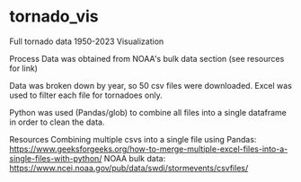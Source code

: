 # tornado_vis
Full tornado data 1950-2023 Visualization

Process
Data was obtained from NOAA's bulk data section (see resources for link)

Data was broken down by year, so 50 csv files were downloaded. Excel was used to filter each file for tornadoes only.

Python was used (Pandas/glob) to combine all files into a single dataframe in order to clean the data.




Resources
Combining multiple csvs into a single file using Pandas: https://www.geeksforgeeks.org/how-to-merge-multiple-excel-files-into-a-single-files-with-python/
NOAA bulk data: https://www.ncei.noaa.gov/pub/data/swdi/stormevents/csvfiles/

